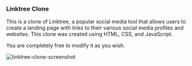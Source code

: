 <h3>Linktree Clone</h3>
<p>This is a clone of Linktree, a popular social media tool that allows users to create a landing page with links to their various social media profiles and websites. This clone was created using HTML, CSS, and JavaScript.</p>

<p>You are completely free to modify it as you wish.<p>

![linktree-clone-screenshot](https://user-images.githubusercontent.com/73876759/226680300-47030a7a-3999-4dea-9e1c-700384331607.jpg)

